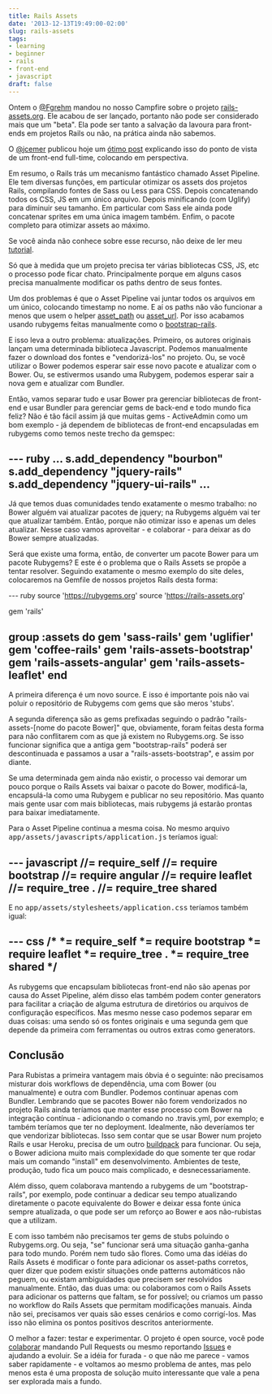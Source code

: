 ```yaml
---
title: Rails Assets
date: '2013-12-13T19:49:00-02:00'
slug: rails-assets
tags:
- learning
- beginner
- rails
- front-end
- javascript
draft: false
---
```


Ontem o [@Fgrehm](https://twitter.com/fgrehm) mandou no nosso Campfire sobre o projeto [rails-assets.org](https://rails-assets.org). Ele acabou de ser lançado, portanto não pode ser considerado mais que um "beta". Ela pode ser tanto a salvação da lavoura para front-ends em projetos Rails ou não, na prática ainda não sabemos.

O [@jcemer](https://twitter.com/jcemer) publicou hoje um [ótimo post](http://jcemer.com/asset-pipeline-rails-assets-or-let-die.html) explicando isso do ponto de vista de um front-end full-time, colocando em perspectiva.

Em resumo, o Rails trás um mecanismo fantástico chamado Asset Pipeline. Ele tem diversas funções, em particular otimizar os assets dos projetos Rails, compilando fontes de Sass ou Less para CSS. Depois concatenando todos os CSS, JS em um único arquivo. Depois minificando (com Uglify) para diminuir seu tamanho. Em particular com Sass ele ainda pode concatenar sprites em uma única imagem também. Enfim, o pacote completo para otimizar assets ao máximo.

Se você ainda não conhece sobre esse recurso, não deixe de ler meu [tutorial](http://www.akitaonrails.com/2012/07/01/asset-pipeline-para-iniciantes).

Só que à medida que um projeto precisa ter várias bibliotecas CSS, JS, etc o processo pode ficar chato. Principalmente porque em alguns casos precisa manualmente modificar os paths dentro de seus fontes. 

Um dos problemas é que o Asset Pipeline vai juntar todos os arquivos em um único, colocando timestamp no nome. E aí os paths não vão funcionar a menos que usem o helper [asset_path](http://api.rubyonrails.org/classes/ActionView/Helpers/AssetUrlHelper.html#method-i-asset_path) ou [asset_url](http://api.rubyonrails.org/classes/ActionView/Helpers/AssetUrlHelper.html#method-i-asset_url). Por isso acabamos usando rubygems feitas manualmente como o [bootstrap-rails](https://github.com/anjlab/bootstrap-rails).

E isso leva a outro problema: atualizações. Primeiro, os autores originais lançam uma determinada biblioteca Javascript. Podemos manualmente fazer o download dos fontes e "vendorizá-los" no projeto. Ou, se você utilizar o Bower podemos esperar sair esse novo pacote e atualizar com o Bower. Ou, se estivermos usando uma Rubygem, podemos esperar sair a nova gem e atualizar com Bundler.

Então, vamos separar tudo e usar Bower pra gerenciar bibliotecas de front-end e usar Bundler para gerenciar gems de back-end e todo mundo fica feliz? Não é tão fácil assim já que muitas gems - ActiveAdmin como um bom exemplo - já dependem de bibliotecas de front-end encapsuladas em rubygems como temos neste trecho da gemspec:

--- ruby
...
s.add_dependency "bourbon"
s.add_dependency "jquery-rails"
s.add_dependency "jquery-ui-rails"
...
---

Já que temos duas comunidades tendo exatamente o mesmo trabalho: no Bower alguém vai atualizar pacotes de jquery; na Rubygems alguém vai ter que atualizar também. Então, porque não otimizar isso e apenas um deles atualizar. Nesse caso vamos aproveitar - e colaborar - para deixar as do Bower sempre atualizadas.

Será que existe uma forma, então, de converter um pacote Bower para um pacote Rubygems? E este é o problema que o Rails Assets se propõe a tentar resolver. Seguindo exatamente o mesmo exemplo do site deles, colocaremos na Gemfile de nossos projetos Rails desta forma:

--- ruby
source 'https://rubygems.org'
source 'https://rails-assets.org'

gem 'rails'

group :assets do
  gem 'sass-rails'
  gem 'uglifier'
  gem 'coffee-rails'
  gem 'rails-assets-bootstrap'
  gem 'rails-assets-angular'
  gem 'rails-assets-leaflet'
end
---

A primeira diferença é um novo source. E isso é importante pois não vai poluir o repositório de Rubygems com gems que são meros 'stubs'.

A segunda diferença são as gems prefixadas seguindo o padrão "rails-assets-[nome do pacote Bower]" que, obviamente, foram feitas desta forma para não conflitarem com as que já existem no Rubygems.org. Se isso funcionar significa que a antiga gem "bootstrap-rails" poderá ser descontinuada e passamos a usar a "rails-assets-bootstrap", e assim por diante.

Se uma determinada gem ainda não existir, o processo vai demorar um pouco porque o Rails Assets vai baixar o pacote do Bower, modificá-la, encapsulá-la como uma Rubygem e publicar no seu repositório. Mas quanto mais gente usar com mais bibliotecas, mais rubygems já estarão prontas para baixar imediatamente.

Para o Asset Pipeline continua a mesma coisa. No mesmo arquivo <tt>app/assets/javascripts/application.js</tt> teríamos igual:

--- javascript
//= require_self
//= require bootstrap
//= require angular
//= require leaflet
//= require_tree .
//= require_tree shared
---

E no <tt>app/assets/stylesheets/application.css</tt> teríamos também igual:

--- css
/*
 *= require_self
 *= require bootstrap
 *= require leaflet
 *= require_tree .
 *= require_tree shared
 */
---

As rubygems que encapsulam bibliotecas front-end não são apenas por causa do Asset Pipeline, além disso elas também podem conter generators para facilitar a criação de alguma estrutura de diretórios ou arquivos de configuração específicos. Mas mesmo nesse caso podemos separar em duas coisas: uma sendo só os fontes originais e uma segunda gem que depende da primeira com ferramentas ou outros extras como generators.

## Conclusão

Para Rubistas a primeira vantagem mais óbvia é o seguinte: não precisamos misturar dois workflows de dependência, uma com Bower (ou manualmente) e outra com Bundler. Podemos continuar apenas com Bundler. Lembrando que se pacotes Bower não forem vendorizados no projeto Rails ainda teríamos que manter esse processo com Bower na integração contínua - adicionando o comando no .travis.yml, por exemplo; e também teríamos que ter no deployment. Idealmente, não deveríamos ter que vendorizar bibliotecas. Isso sem contar que se usar Bower num projeto Rails e usar Heroku, precisa de um outro [buildpack](http://xseignard.github.io/2013/02/18/use-bower-with-heroku/) para funcionar. Ou seja, o Bower adiciona muito mais complexidade do que somente ter que rodar mais um comando "install" em desenvolvimento. Ambientes de teste, produção, tudo fica um pouco mais complicado, e desnecessariamente.

Além disso, quem colaborava mantendo a rubygems de um "bootstrap-rails", por exemplo, pode continuar a dedicar seu tempo atualizando diretamente o pacote equivalente do Bower e deixar essa fonte única sempre atualizada, o que pode ser um reforço ao Bower e aos não-rubistas que a utilizam.

E com isso também não precisamos ter gems de stubs poluindo o Rubygems.org. Ou seja, "se" funcionar será uma situação ganha-ganha para todo mundo. Porém nem tudo são flores. Como uma das idéias do Rails Assets é modificar o fonte para adicionar os asset-paths corretos, quer dizer que podem existir situações onde patterns automáticos não peguem, ou existam ambiguidades que precisem ser resolvidos manualmente. Então, das duas uma: ou colaboramos com o Rails Assets para adicionar os patterns que faltam, se for possível; ou criamos um passo no workflow do Rails Assets que permitam modificações manuais. Ainda não sei, precisamos ver quais são esses cenários e como corrigí-los. Mas isso não elimina os pontos positivos descritos anteriormente.

O melhor a fazer: testar e experimentar. O projeto é open source, você pode [colaborar](https://github.com/rails-assets/rails-assets/) mandando Pull Requests ou mesmo reportando [Issues](https://github.com/rails-assets/rails-assets/issues) e ajudando a evoluir. Se a idéia for furada - o que não me parece - vamos saber rapidamente - e voltamos ao mesmo problema de antes, mas pelo menos esta é uma proposta de solução muito interessante que vale a pena ser explorada mais a fundo.

